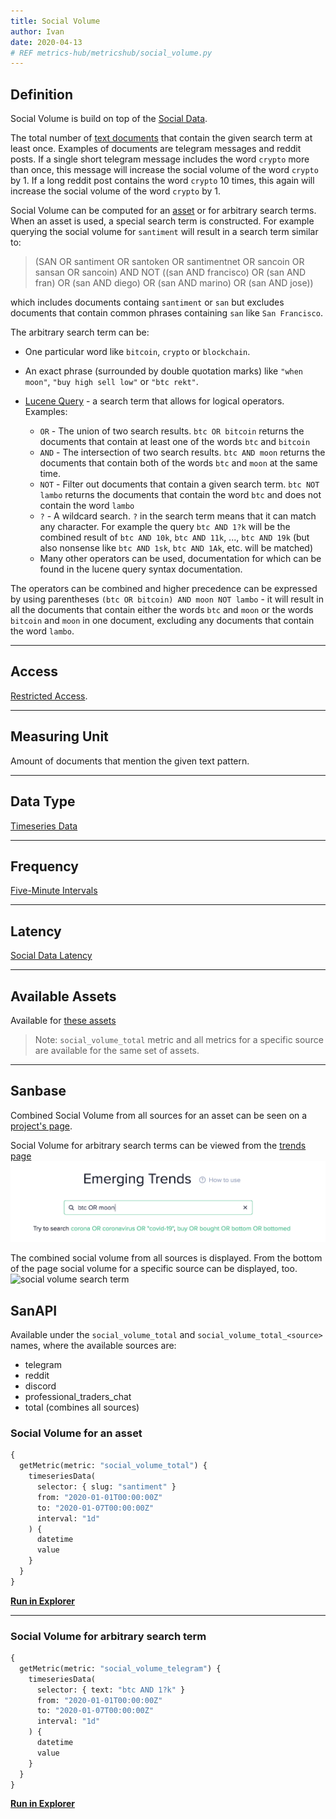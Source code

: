 ```yaml
---
title: Social Volume
author: Ivan
date: 2020-04-13
# REF metrics-hub/metricshub/social_volume.py
---
```


## Definition

Social Volume is build on top of the [Social Data](/metrics/details/social-data).

The total number of [text documents](/metrics/details/text-document) that
contain the given search term at least once. Examples of documents are telegram
messages and reddit posts. If a single short telegram message includes the word
`crypto` more than once, this message will increase the social volume of the
word `crypto` by 1. If a long reddit post contains the word `crypto` 10 times,
this again will increase the social volume of the word `crypto` by 1.

Social Volume can be computed for an [asset](/glossary#asset) or for arbitrary
search terms. When an asset is used, a special search term is constructed. For
example querying the social volume for `santiment` will result in a search term
similar to:

> (SAN OR santiment OR santoken OR santimentnet OR sancoin OR sansan OR sancoin)
> AND NOT ((san AND francisco) OR (san AND fran) OR (san AND diego) OR (san AND
> marino) OR (san AND jose))

which includes documents containg `santiment` or `san` but excludes documents
that contain common phrases containing `san` like `San Francisco`.

The arbitrary search term can be:

- One particular word like `bitcoin`, `crypto` or `blockchain`.
- An exact phrase (surrounded by double quotation marks) like `"when moon"`,
  `"buy high sell low"` or `"btc rekt"`.
- [Lucene Query](http://www.lucenetutorial.com/lucene-query-syntax.html) - a
  search term that allows for logical operators. Examples:

  - `OR` - The union of two search results. `btc OR bitcoin` returns the
    documents that contain at least one of the words `btc` and `bitcoin`
  - `AND` - The intersection of two search results. `btc AND moon` returns the
    documents that contain both of the words `btc` and `moon` at the same time.
  - `NOT` - Filter out documents that contain a given search term. `btc NOT lambo`
    returns the documents that contain the word `btc` and does not
    contain the word `lambo`
  - `?` - A wildcard search. `?` in the search term means that it can match any
    character. For example the query `btc AND 1?k` will be the combined result
    of `btc AND 10k`, `btc AND 11k`, ..., `btc AND 19k` (but also nonsense like
    `btc AND 1sk`, `btc AND 1Ak`, etc. will be matched)
  - Many other operators can be used, documentation for which can be found in
    the lucene query syntax documentation.

The operators can be combined and higher precedence can be expressed by using
parentheses `(btc OR bitcoin) AND moon NOT lambo` - it will result in all the
documents that contain either the words `btc` and `moon` or the words `bitcoin`
and `moon` in one document, excluding any documents that contain the word
`lambo`.

---

## Access

[Restricted Access](/metrics/details/access#restricted-access).

---

## Measuring Unit

Amount of documents that mention the given text pattern.

---

## Data Type

[Timeseries Data](/metrics/details/data-type#timeseries-data)

---

## Frequency

[Five-Minute Intervals](/metrics/details/frequency#five-minute-frequency)

---

## Latency

[Social Data Latency](/metrics/details/latency#social-data-latency)

---

## Available Assets

Available for [these
assets](<https://api.santiment.net/graphiql?variables=&query=%7B%0A%20%20getMetric(metric%3A%20%22social_volume_total%22)%20%7B%0A%20%20%20%20metadata%20%7B%0A%20%20%20%20%20%20availableSlugs%0A%20%20%20%20%7D%0A%20%20%7D%0A%7D%0A>)

> Note: `social_volume_total` metric and all metrics for a specific source are
> available for the same set of assets.

---

## Sanbase

Combined Social Volume from all sources for an asset can be seen on a [project's
page](https://app.santiment.net/projects/santiment?from=2019-10-12T21%3A00%3A00.000Z&interval=12h&isAnomalyActive=false&isCartesianGridActive=false&isICOPriceActive=true&isLogScale=false&isMultiChartsActive=false&metrics=price_usd,social_volume_total&projectId=101605&slug=santiment&ticker=SAN&timeRange=6m&title=Santiment%20%28SAN%29&to=2020-04-13T21%3A00%3A00.000Z).

Social Volume for arbitrary search terms can be viewed from the [trends
page](https://app.santiment.net/labs/trends) ![trends page](trends-page.png)

The combined social volume from all sources is displayed. From the bottom of the
page social volume for a specific source can be displayed, too. ![social volume
search term](social-volume-search-term.png)

## SanAPI

Available under the `social_volume_total` and `social_volume_total_<source>`
names, where the available sources are:

- telegram
- reddit
- discord
- professional_traders_chat
- total (combines all sources)

### Social Volume for an asset

```graphql
{
  getMetric(metric: "social_volume_total") {
    timeseriesData(
      selector: { slug: "santiment" }
      from: "2020-01-01T00:00:00Z"
      to: "2020-01-07T00:00:00Z"
      interval: "1d"
    ) {
      datetime
      value
    }
  }
}
```

**[Run in
Explorer](<https://api.santiment.net/graphiql?query=%7B%0A%20%20getMetric(metric%3A%20%22social_volume_total%22)%20%7B%0A%20%20%20%20timeseriesData(%0A%20%20%20%20%20%20selector%3A%20%7B%20slug%3A%20%22santiment%22%20%7D%0A%20%20%20%20%20%20from%3A%20%222020-01-01T00%3A00%3A00Z%22%0A%20%20%20%20%20%20to%3A%20%222020-01-07T00%3A00%3A00Z%22%0A%20%20%20%20%20%20interval%3A%20%221d%22%0A%20%20%20%20)%20%7B%0A%20%20%20%20%20%20datetime%0A%20%20%20%20%20%20value%0A%20%20%20%20%7D%0A%20%20%7D%0A%7D>)**

---

### Social Volume for arbitrary search term

```graphql
{
  getMetric(metric: "social_volume_telegram") {
    timeseriesData(
      selector: { text: "btc AND 1?k" }
      from: "2020-01-01T00:00:00Z"
      to: "2020-01-07T00:00:00Z"
      interval: "1d"
    ) {
      datetime
      value
    }
  }
}
```

**[Run in
Explorer](<https://api.santiment.net/graphiql?query=%7B%0A%20%20getMetric(metric%3A%20%22social_volume_total%22)%20%7B%0A%20%20%20%20timeseriesData(%0A%20%20%20%20%20%20selector%3A%20%7B%20text%3A%20%22btc%20AND%201%3Fk%22%20%7D%0A%20%20%20%20%20%20from%3A%20%222020-01-01T00%3A00%3A00Z%22%0A%20%20%20%20%20%20to%3A%20%222020-01-07T00%3A00%3A00Z%22%0A%20%20%20%20%20%20interval%3A%20%221d%22%0A%20%20%20%20)%20%7B%0A%20%20%20%20%20%20datetime%0A%20%20%20%20%20%20value%0A%20%20%20%20%7D%0A%20%20%7D%0A%7D>)**
